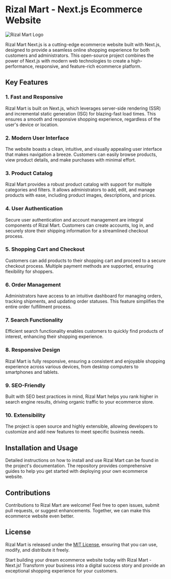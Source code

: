 # Rizal Mart - Next.js Ecommerce Website

![Rizal Mart Logo](https://example.com/rizal-mart-logo.png)

Rizal Mart Next.js is a cutting-edge ecommerce website built with Next.js, designed to provide a seamless online shopping experience for both customers and administrators. This open-source project combines the power of Next.js with modern web technologies to create a high-performance, responsive, and feature-rich ecommerce platform.

## Key Features

### 1\. Fast and Responsive

Rizal Mart is built on Next.js, which leverages server-side rendering (SSR) and incremental static generation (ISG) for blazing-fast load times. This ensures a smooth and responsive shopping experience, regardless of the user's device or location.

### 2\. Modern User Interface

The website boasts a clean, intuitive, and visually appealing user interface that makes navigation a breeze. Customers can easily browse products, view product details, and make purchases with minimal effort.

### 3\. Product Catalog

Rizal Mart provides a robust product catalog with support for multiple categories and filters. It allows administrators to add, edit, and manage products with ease, including product images, descriptions, and prices.

### 4\. User Authentication

Secure user authentication and account management are integral components of Rizal Mart. Customers can create accounts, log in, and securely store their shipping information for a streamlined checkout process.

### 5\. Shopping Cart and Checkout

Customers can add products to their shopping cart and proceed to a secure checkout process. Multiple payment methods are supported, ensuring flexibility for shoppers.

### 6\. Order Management

Administrators have access to an intuitive dashboard for managing orders, tracking shipments, and updating order statuses. This feature simplifies the entire order fulfillment process.

### 7\. Search Functionality

Efficient search functionality enables customers to quickly find products of interest, enhancing their shopping experience.

### 8\. Responsive Design

Rizal Mart is fully responsive, ensuring a consistent and enjoyable shopping experience across various devices, from desktop computers to smartphones and tablets.

### 9\. SEO-Friendly

Built with SEO best practices in mind, Rizal Mart helps you rank higher in search engine results, driving organic traffic to your ecommerce store.

### 10\. Extensibility

The project is open source and highly extensible, allowing developers to customize and add new features to meet specific business needs.

## Installation and Usage

Detailed instructions on how to install and use Rizal Mart can be found in the project's documentation. The repository provides comprehensive guides to help you get started with deploying your own ecommerce website.

## Contributions

Contributions to Rizal Mart are welcome! Feel free to open issues, submit pull requests, or suggest enhancements. Together, we can make this ecommerce website even better.

## License

Rizal Mart is released under the [MIT License](https://example.com/rizal-mart-nextjs/LICENSE), ensuring that you can use, modify, and distribute it freely.

Start building your dream ecommerce website today with Rizal Mart - Next.js! Transform your business into a digital success story and provide an exceptional shopping experience for your customers.
